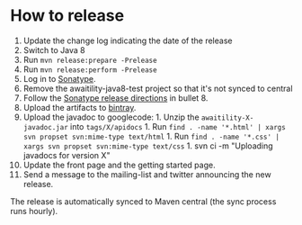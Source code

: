 # How to release #

  1. Update the change log indicating the date of the release
  1. Switch to Java 8
  1. Run `mvn release:prepare -Prelease`
  1. Run `mvn release:perform -Prelease`
  1. Log in to [Sonatype](https://oss.sonatype.org).
  1. Remove the awaitility-java8-test project so that it's not synced to central
  1. Follow the [Sonatype release directions](https://docs.sonatype.org/display/Repository/Sonatype+OSS+Maven+Repository+Usage+Guide) in bullet 8.
  1. Upload the artifacts to [bintray](http://bintray.com).
  1. Upload the javadoc to googlecode:
    1. Unzip the `awaitility-X-javadoc.jar` into `tags/X/apidocs`
    1. Run `find . -name '*.html' | xargs svn propset svn:mime-type text/html`
    1. Run `find . -name '*.css' | xargs svn propset svn:mime-type text/css`
    1. svn ci -m "Uploading javadocs for version X"
  1. Update the front page and the getting started page.
  1. Send a message to the mailing-list and twitter announcing the new release.

The release is automatically synced to Maven central (the sync process runs hourly).